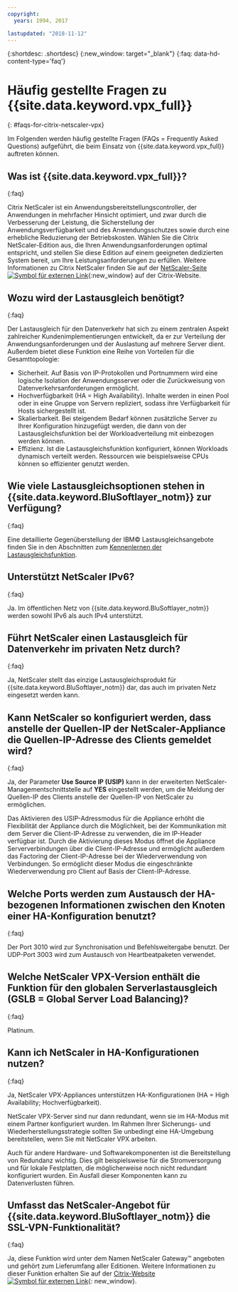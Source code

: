 ```yaml
---
copyright:
  years: 1994, 2017

lastupdated: "2018-11-12"
---
```


{:shortdesc: .shortdesc}
{:new_window: target="_blank"}
{:faq: data-hd-content-type='faq'}

# Häufig gestellte Fragen zu {{site.data.keyword.vpx_full}}
{: #faqs-for-citrix-netscaler-vpx}

Im Folgenden werden häufig gestellte Fragen (FAQs = Frequently Asked Questions) aufgeführt, die beim Einsatz von {{site.data.keyword.vpx_full}} auftreten können.

## Was ist {{site.data.keyword.vpx_full}}?
{:faq}

Citrix NetScaler ist ein Anwendungsbereitstellungscontroller, der Anwendungen in mehrfacher Hinsicht optimiert, und zwar durch die Verbesserung der Leistung, die Sicherstellung der Anwendungsverfügbarkeit und des Anwendungsschutzes sowie durch eine erhebliche Reduzierung der Betriebskosten. Wählen Sie die Citrix NetScaler-Edition aus, die Ihren Anwendungsanforderungen optimal entspricht, und stellen Sie diese Edition auf einem geeigneten dedizierten System bereit, um Ihre Leistungsanforderungen zu erfüllen. Weitere Informationen zu Citrix NetScaler finden Sie auf der [NetScaler-Seite ![Symbol für externen Link](../../icons/launch-glyph.svg "Symbol für externen Link")](http://www.citrix.com/products/netscaler-application-delivery-controller/overview.html){:new_window} auf der Citrix-Website.

## Wozu wird der Lastausgleich benötigt?
{:faq}

Der Lastausgleich für den Datenverkehr hat sich zu einem zentralen Aspekt zahlreicher Kundenimplementierungen entwickelt, da er zur Verteilung der Anwendungsanforderungen und der Auslastung auf mehrere Server dient. Außerdem bietet diese Funktion eine Reihe von Vorteilen für die Gesamttopologie:

* Sicherheit. Auf Basis von IP-Protokollen und Portnummern wird eine logische Isolation der Anwendungsserver oder die Zurückweisung von Datenverkehrsanforderungen ermöglicht.
* Hochverfügbarkeit (HA = High Availability). Inhalte werden in einen Pool oder in eine Gruppe von Servern repliziert, sodass ihre Verfügbarkeit für Hosts sichergestellt ist.
* Skalierbarkeit. Bei steigendem Bedarf können zusätzliche Server zu Ihrer Konfiguration hinzugefügt werden, die dann von der Lastausgleichsfunktion bei der Workloadverteilung mit einbezogen werden können.
* Effizienz. Ist die Lastausgleichsfunktion konfiguriert, können Workloads dynamisch verteilt werden. Ressourcen wie beispielsweise CPUs können so effizienter genutzt werden.

## Wie viele Lastausgleichsoptionen stehen in {{site.data.keyword.BluSoftlayer_notm}} zur Verfügung?
{:faq}

Eine detaillierte Gegenüberstellung der IBM© Lastausgleichsangebote finden Sie in den Abschnitten zum [Kennenlernen der Lastausgleichsfunktion](/docs/infrastructure/loadbalancer-service?topic=loadbalancer-service-explore).

## Unterstützt NetScaler IPv6?
{:faq}

Ja. Im öffentlichen Netz von {{site.data.keyword.BluSoftlayer_notm}} werden sowohl IPv6 als auch IPv4 unterstützt.

## Führt NetScaler einen Lastausgleich für Datenverkehr im privaten Netz durch?
{:faq}

Ja, NetScaler stellt das einzige Lastausgleichsprodukt für {{site.data.keyword.BluSoftlayer_notm}} dar, das auch im privaten Netz eingesetzt werden kann.

## Kann NetScaler so konfiguriert werden, dass anstelle der Quellen-IP der NetScaler-Appliance die Quellen-IP-Adresse des Clients gemeldet wird?
{:faq}

Ja, der Parameter **Use Source IP (USIP)** kann in der erweiterten NetScaler-Managementschnittstelle auf **YES** eingestellt werden, um die Meldung der Quellen-IP des Clients anstelle der Quellen-IP von NetScaler zu ermöglichen.

Das Aktivieren des USIP-Adressmodus für die Appliance erhöht die Flexibilität der Appliance durch die Möglichkeit, bei der Kommunikation mit dem Server die Client-IP-Adresse zu verwenden, die im IP-Header verfügbar ist. Durch die Aktivierung dieses Modus öffnet die Appliance Serververbindungen über die Client-IP-Adresse und ermöglicht außerdem das Factoring der Client-IP-Adresse bei der Wiederverwendung von Verbindungen. So ermöglicht dieser Modus die eingeschränkte Wiederverwendung pro Client auf Basis der Client-IP-Adresse.

## Welche Ports werden zum Austausch der HA-bezogenen Informationen zwischen den Knoten einer HA-Konfiguration benutzt?
{:faq}

Der Port 3010 wird zur Synchronisation und Befehlsweitergabe benutzt. Der UDP-Port 3003 wird zum Austausch von Heartbeatpaketen verwendet.

## Welche NetScaler VPX-Version enthält die Funktion für den globalen Serverlastausgleich (GSLB = Global Server Load Balancing)?
{:faq}

Platinum.

## Kann ich NetScaler in HA-Konfigurationen nutzen?
{:faq}

Ja, NetScaler VPX-Appliances unterstützen HA-Konfigurationen (HA = High Availability; Hochverfügbarkeit).

NetScaler VPX-Server sind nur dann redundant, wenn sie im HA-Modus mit einem Partner konfiguriert wurden. Im Rahmen Ihrer Sicherungs- und Wiederherstellungsstrategie sollten Sie unbedingt eine HA-Umgebung bereitstellen, wenn Sie mit NetScaler VPX arbeiten.

Auch für andere Hardware- und Softwarekomponenten ist die Bereitstellung von Redundanz wichtig. Dies gilt beispielsweise für die Stromversorgung und für lokale Festplatten, die möglicherweise noch nicht redundant konfiguriert wurden. Ein Ausfall dieser Komponenten kann zu Datenverlusten führen.

## Umfasst das NetScaler-Angebot für {{site.data.keyword.BluSoftlayer_notm}} die SSL-VPN-Funktionalität?
{:faq}

Ja, diese Funktion wird unter dem Namen NetScaler Gateway™ angeboten und gehört zum Lieferumfang aller Editionen.  Weitere Informationen zu dieser Funktion erhalten Sie auf der [Citrix-Website ![Symbol für externen Link](../../icons/launch-glyph.svg "Symbol für externen Link")](https://www.citrix.com/products/netscaler-adc/){: new_window}.
